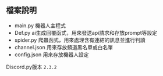 ## 檔案說明
- main.py 機器人主程式
- Def.py ai生成回覆函式，用來發送api請求和存放prompt等設定 
- spider.py 爬蟲函式，用來處理含有連結的訊息並進行判讀
- channel.json 用來存放頻道黑名單或白名單
- config.json 用來存放機器人設定

Discord.py版本 `2.3.2`